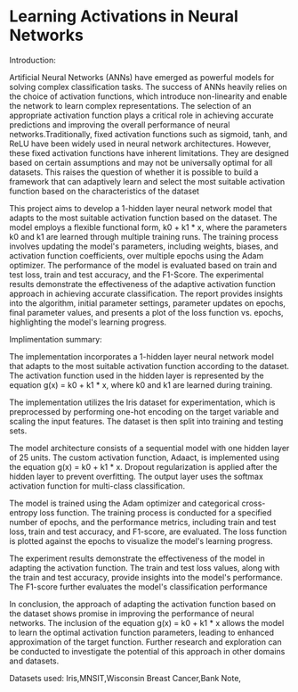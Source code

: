 # Learning Activations in Neural Networks

Introduction:

Artificial Neural Networks (ANNs) have emerged as powerful models for solving complex classification tasks. The success of ANNs heavily relies on the choice of activation functions, which introduce non-linearity and enable the network to learn complex representations. The selection of an appropriate activation function plays a critical role in achieving accurate predictions and improving the overall performance of neural networks.Traditionally, fixed activation functions such as sigmoid, tanh, and ReLU have been widely used in neural network architectures. However, these fixed activation functions have inherent limitations. They are designed based on certain assumptions and may not be universally optimal for all datasets. This raises the question of whether it is possible to build a framework that can adaptively learn and select the most suitable activation function based on the characteristics of the dataset

This project aims to develop a 1-hidden layer neural network model that adapts to the most suitable activation function based on the dataset. The model employs a flexible functional form, k0 + k1 * x, where the parameters k0 and k1 are learned through multiple training runs. The training process involves updating the model's parameters, including weights, biases, and activation function coefficients, over multiple epochs using the Adam optimizer. The performance of the model is evaluated based on train and test loss, train and test accuracy, and the F1-Score. The experimental results demonstrate the effectiveness of the adaptive activation function approach in achieving accurate classification. The report provides insights into the algorithm, initial parameter settings, parameter updates on epochs, final parameter values, and presents a plot of the loss function vs. epochs, highlighting the model's learning progress.

Implimentation summary:

The implementation incorporates a 1-hidden layer neural network model that adapts to the most suitable activation function according to the dataset. The activation function used in the hidden layer is represented by the equation g(x) = k0 + k1 * x, where k0 and k1 are learned during training.

The implementation utilizes the Iris dataset for experimentation, which is preprocessed by performing one-hot encoding on the target variable and scaling the input features. The dataset is then split into training and testing sets.

The model architecture consists of a sequential model with one hidden layer of 25 units. The custom activation function, Adaact, is implemented using the equation g(x) = k0 + k1 * x. Dropout regularization is applied after the hidden layer to prevent overfitting. The output layer uses the softmax activation function for multi-class classification.

The model is trained using the Adam optimizer and categorical cross-entropy loss function. The training process is conducted for a specified number of epochs, and the performance metrics, including train and test loss, train and test accuracy, and F1-score, are evaluated. The loss function is plotted against the epochs to visualize the model's learning progress.

The experiment results demonstrate the effectiveness of the model in adapting the activation function. The train and test loss values, along with the train and test accuracy, provide insights into the model's performance. The F1-score further evaluates the model's classification performance

In conclusion, the approach of adapting the activation function based on the dataset shows promise in improving the performance of neural networks. The inclusion of the equation g(x) = k0 + k1 * x allows the model to learn the optimal activation function parameters, leading to enhanced approximation of the target function. Further research and exploration can be conducted to investigate the potential of this approach in other domains and datasets.

Datasets used: Iris,MNSIT,Wisconsin Breast Cancer,Bank Note, 

